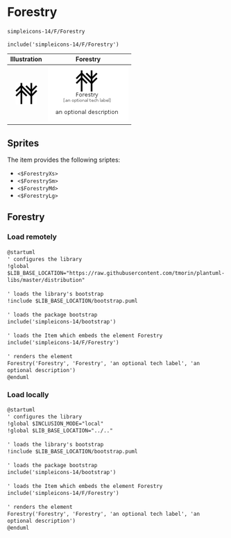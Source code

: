 # Forestry


```text
simpleicons-14/F/Forestry
```

```text
include('simpleicons-14/F/Forestry')
```



| Illustration | Forestry |
| :---: | :---: |
| ![illustration for Illustration](../../simpleicons-14/F/Forestry.png) | ![illustration for Forestry](../../simpleicons-14/F/Forestry.Local.png) |



## Sprites
The item provides the following sriptes:

- `<$ForestryXs>`
- `<$ForestrySm>`
- `<$ForestryMd>`
- `<$ForestryLg>`





## Forestry

### Load remotely
```plantuml
@startuml
' configures the library
!global $LIB_BASE_LOCATION="https://raw.githubusercontent.com/tmorin/plantuml-libs/master/distribution"

' loads the library's bootstrap
!include $LIB_BASE_LOCATION/bootstrap.puml

' loads the package bootstrap
include('simpleicons-14/bootstrap')

' loads the Item which embeds the element Forestry
include('simpleicons-14/F/Forestry')

' renders the element
Forestry('Forestry', 'Forestry', 'an optional tech label', 'an optional description')
@enduml
```

### Load locally
```plantuml
@startuml
' configures the library
!global $INCLUSION_MODE="local"
!global $LIB_BASE_LOCATION="../.."

' loads the library's bootstrap
!include $LIB_BASE_LOCATION/bootstrap.puml

' loads the package bootstrap
include('simpleicons-14/bootstrap')

' loads the Item which embeds the element Forestry
include('simpleicons-14/F/Forestry')

' renders the element
Forestry('Forestry', 'Forestry', 'an optional tech label', 'an optional description')
@enduml
```

